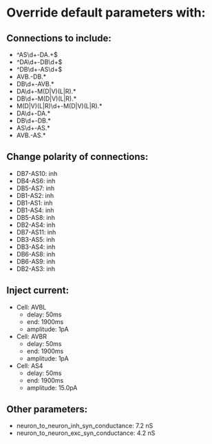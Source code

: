 # Override default parameters with:
## Connections to include:
- ^AS\d+-DA.+$
- ^DA\d+-DB\d+$
- ^DB\d+-AS\d+$
- AVB.-DB.*
- DB\d+-AVB.*
- DA\d+-M(D|V)(L|R).*
- DB\d+-M(D|V)(L|R).*
- M(D|V)(L|R)\d+-M(D|V)(L|R).*
- DA\d+-DA.*
- DB\d+-DB.*
- AS\d+-AS.*
- AVB.-AS.*

## Change polarity of connections:
- DB7-AS10: inh
- DB4-AS6: inh
- DB5-AS7: inh
- DB1-AS2: inh
- DB1-AS1: inh
- DB1-AS4: inh
- DB5-AS8: inh
- DB2-AS4: inh
- DB7-AS11: inh
- DB3-AS5: inh
- DB3-AS4: inh
- DB6-AS8: inh
- DB6-AS9: inh
- DB2-AS3: inh

## Inject current:
- Cell: AVBL
    - delay: 50ms
    - end: 1900ms
    - amplitude: 1pA
- Cell: AVBR
    - delay: 50ms
    - end: 1900ms
    - amplitude: 1pA
- Cell: AS4
    - delay: 50ms
    - end: 1900ms
    - amplitude: 15.0pA

## Other parameters:
- neuron_to_neuron_inh_syn_conductance: 7.2 nS
- neuron_to_neuron_exc_syn_conductance: 4.2 nS

